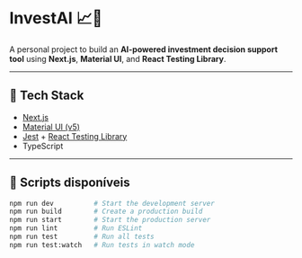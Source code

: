 # InvestAI 📈🧠

A personal project to build an **AI-powered investment decision support tool** using **Next.js**, **Material UI**, and **React Testing Library**.

---

## 🚀 Tech Stack

- [Next.js](https://nextjs.org/)
- [Material UI (v5)](https://mui.com/)
- [Jest](https://jestjs.io/) + [React Testing Library](https://testing-library.com/)
- TypeScript

---

## 🧪 Scripts disponíveis

```bash
npm run dev          # Start the development server
npm run build        # Create a production build
npm run start        # Start the production server
npm run lint         # Run ESLint
npm run test         # Run all tests
npm run test:watch   # Run tests in watch mode
